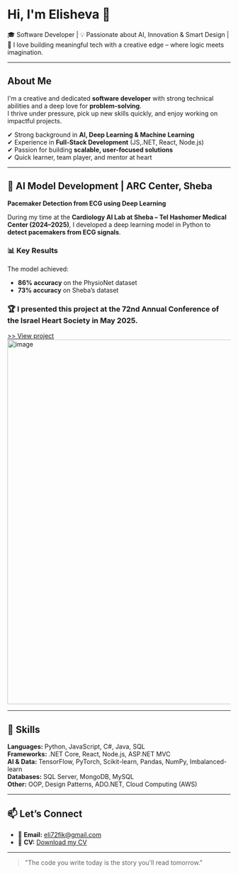 # Hi, I'm Elisheva 🤗

🎓 Software Developer | 💡 Passionate about AI, Innovation & Smart Design | 🎨 I love building meaningful tech with a creative edge – where logic meets imagination.

---

## About Me

I'm a creative and dedicated **software developer** with strong technical abilities and a deep love for **problem-solving**.  
I thrive under pressure, pick up new skills quickly, and enjoy working on impactful projects.

✔ Strong background in **AI, Deep Learning & Machine Learning**  
✔ Experience in **Full-Stack Development** (JS,.NET, React, Node.js)  
✔ Passion for building **scalable, user-focused solutions**  
✔ Quick learner, team player, and mentor at heart  

---

## 🏥 AI Model Development | ARC Center, Sheba

**Pacemaker Detection from ECG using Deep Learning**

During my time at the **Cardiology AI Lab at Sheba – Tel Hashomer Medical Center (2024–2025)**, I developed a deep learning model in Python to **detect pacemakers from ECG signals**.

### 📊 Key Results
The model achieved:
- **86% accuracy** on the PhysioNet dataset  
- **73% accuracy** on Sheba’s dataset  

### 🏆 I presented this project at the 72nd Annual Conference of the Israel Heart Society in May 2025.

[>> View project](https://github.com/elishevaTufik/DL_Pacemakers_ECG)  
<img width="1475" height="823" alt="image" src="https://github.com/user-attachments/assets/7ab22c03-15cb-4fbc-a154-96a330c35671" />

---

## 🧰 Skills

**Languages:** Python, JavaScript, C#, Java, SQL  
**Frameworks:** .NET Core, React, Node.js, ASP.NET MVC  
**AI & Data:** TensorFlow, PyTorch, Scikit-learn, Pandas, NumPy, Imbalanced-learn  
**Databases:** SQL Server, MongoDB, MySQL  
**Other:** OOP, Design Patterns, ADO.NET, Cloud Computing (AWS)

---

## 📫 Let’s Connect

- 📧 **Email:** eli72fik@gmail.com  
- 📄 **CV:** [Download my CV](https://github.com/elishevaTufik/elishevaTufik/blob/main/Elisheva%20Tufik.pdf)

---

> "The code you write today is the story you'll read tomorrow."
